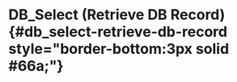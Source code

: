 # DB_Select (Retrieve DB Record) {#db_select-retrieve-db-record style="border-bottom:3px solid #66a;"}
